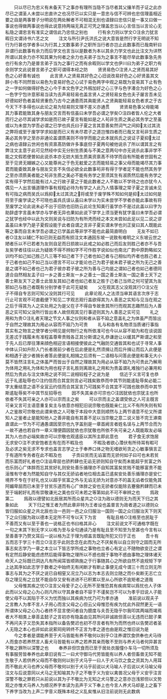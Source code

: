 <!-- { "loadSidebar": true } -->
　　只以尽已为忠义有未备天下之事亦有理所当隐不当尽者其父攘羊而子证之此亦尽已之谓圣人未尝以忠直许之也况尽已以实只是一意忠与信不可辨也忠信理虽相近要之自是两事曽子分明说在两处解者不可相混无别也语録曰忠信只是一事又曰做一事说也得做两事说也得此说意持两端无真正可凭之理盖忠当以心言信当以言论心无私隐之谓忠言有准实之谓信此乃忠信之别也
　　行有余力则以学文○注余力犹言暇日文谓诗书六艺之文
　　注文与所引尹氏洪氏之说大意皆是然行字无明说不知行为行甚也学者多以为行其上文数事弟子之职所当行者亦岂止此数事而已哉南轩曰非谓行此数事有余力而后学文也言当以是数者为本以其余力学文也此比注文为详然所谓以其余力亦不知其果为何者之余力也夫弟子当为之事言不能尽举此数事急先务也行有余力乃是普言弟子当为之事行之而有余暇则以学文也伊川曰为弟子之职力有余则学文此说普言弟子之职可谓得本经之防
　　贤贤易色○注贤人之贤而易其好色之心好善有诚也
　　此言贤人之贤易其好色之心旧说改易好色之心好贤虽其文辞小有不同然皆以易色为变易好色之心试于易色两字中观之易既为变易其下止有色之一字如何做得好色之心今于本文色字之外剏加好之心三字与色字凑合为好色之心一色字宁包许意邪易当读为去声易轻易也盖言贤人之贤轻易女色也夫子屡言吾未见好德如好色者盖轻贤重色乃古今之通患而其眞能贤人之贤眞能轻易女色者求之于古今天下不多得也以此论之易为轻易则文理不差义亦通贯
　　贤贤易色事父母能竭其力事君能致其身与朋友交言而有信虽曰未学吾必谓之学矣○注四者皆人伦之大者而行之必尽其诚学求如是而已故子夏言有能如是之人茍非生质之美必其务学之至虽或以为未尝为学吾必谓之已学也呉氏曰子夏之言其意善矣然词气之间抑太过其流之弊将或至于废学学求如是而已义有未尽君子之道岂惟四者而已哉又言茍非生质之美必其务学之至亦非通论盖谓质美则不待学而能之此本就呉氏之说证子夏抑太过之病也语録云世闲也有资禀髙防做许多事底但子夏两句被他说杀了所以谓其言之有弊注文主意于此可见然经中实无分别生质美与不美之意两句中亦无说杀此事非学不能之文假若便曽如此说杀本亦无妨大抵生质美资禀髙不待学而自有所能者世固有之至于见贤无媢嫉之心又能尊尚之于色无躭爱之志而能轻易之事父母而能竭尽其力事君而能委致其身与朋友交言不失信必欲全此数事茍非有得于学者定不能也然其务学之至亦须质美者能之茍非生质之美必不能有务学之至须其生有淑质然后能有务学之实有得于学然后能有过人之行故子夏之于能此数者之人不敢以不学待之也亦犹今人偶见一人出言循道理作事有规程必待为有学之人此乃人情事理之常子夏之言诚未见有可指之病而吴氏以爲抑太过其流之将或至于废学殊不知如何是抑太过如何是将至于废学读之不可晓也盖呉氏误认虽曰未学以为实未尝学不学者亦能此事故有将至废学之论此说未必不出于旧防也旧防云此论生知美行虽学亦不是过此盖以曰字为助辞虚字言虽未学亦与学者无异也果如此说下学字上须当更有犹字虽曰未学吾必谓之犹学也经中以此为文则吴说与旧防为有所凴而经之本文未尝如此足以见二说之谬盖虽曰未学乃是子夏假设能于此者自谓之言非子夏实谓未学也刘正叟曰其人既能此等之事而自言未学吾必谓之已学盖此等非学不能也此最简直明白
　　无友不如已者○注友以辅仁不如已则无益而有损注文本通因东坡一说致有难明之义东坡云世之陋者乐以不已若者为友则自足而日损故以此戒之如必胜己而后友则胜己者亦不与吾友矣学者往往以此为疑故不得不辨如字不可作胜字说如似也南北广韵中原韵略如又训均不如己如己胜己凡三等不如己者下于己者也如己者与己相似均齐者也胜己者上于己者也如己不如己当以德言不可以才能论也己为君子彼未君子彼之所为无己之善是之谓不如己者也己为君子彼亦君子彼之所为善与己均是之谓如己者也如己者德同道合自然相友孟子曰一乡之善士斯友一乡之善士一国之善士斯友一国之善士天下之善士斯友天下之善士此皆友其如己者也如己者友之胜于己者己当师之何可望其为友邪如己与胜己者既有分别学者于此可无疑矣
　　父在观其志父没观其行○注父在子不得自专志则可知父没则其行可见
　　此章论观人之法须当审其语言次序于志行止可言观不可直截便下知见二字观志观行盖欲得其为人善恶之实知与见当在观之之后于得其为人之实处用之为是父在子不得自专故舍其所行而观其志趣然后为人善恶之实可知父没所行皆出本人故但观其见行事迹则其为人善恶之实可见
　　礼之用和为贵○注礼者天理之节文人事之仪则和者从容不廹之意盖礼之为体虽严而皆出于自然之理故其为用必从容而不廹乃为可贵
　　礼与和各有名物须当质诸行事指其实有之物言之使学者分明见是何物行之有所依准可也今以从容不廹为和在谈说固无差忒于践履未有准程盖尊卑贵贱各正其分斯谓之礼恭谦逊让以缓其严斯谓之和至于先人后已厚往薄来顔色相迎言语相接使彼此之气融防交通皆其和也试于寻常人事中体认只如升阶入门长者居前少者在后此便是礼然须揖让而后升揖让而后入此便是和相遇于途少者揖长者答此便是礼相揖之后须有一二语相与问答此便是和事无大小莫不皆然注言礼之体虽严而皆出于自然之理故其为用必从容不廹乃为可贵此乃解用为体用之用礼为体和为用也程子言礼胜则离故礼之用和为贵盖谓礼难独行必兼用和然后为贵此与注文体用之说不同二说相较程子之说为是
　　信近于义言可复也恭近于礼逺耻辱也○注约信而合其宜则言必可践矣致恭而中其节则能逺耻辱矣必能二字太重结意之语不全冝云约信而合其冝言乃可践矣不合其宜不可践也致恭而中其节斯逺耻辱矣不中其节反招辱也
　　因不失其亲亦可宗也○注因犹依也宗犹主也所依者不失其可亲之人亦可以宗而主之矣
　　可以宗而主之盖谓受依之人可主旣言可亲又言可主语意重复矣主与依意亦相犯旧说宗敬也旣能亲仁比义不有所失则有知人之鉴故可宗敬也此谓来依之人可敬于本段中大意则顺然与上两节语意不伦又所谓知人之鉴者止是能知他人之善非能自有其善不足以当宗敬之意二说义皆不完王滹南直谓此一节为不可通愚谓因至宗也九字盖别是一章首阙言者姓名误与上两节合而为一故不通也若自作一章义理便圆因犹依也宗犹敬也所依不失可亲之人既能取友必端其为人也亦必端矣故亦可以宗敬也观逺臣以其所主即此意也
　　君子食无求饱居无求安○注不求安饱者志有在而不暇及也
　　不暇及者欲心濳伏有所待耳有暇可及必求之矣无求不专求也盖言志学之士于奉养口体之物无嗜欲茍贪之心敏事愼言正于有道所专务者在此不暇及也
　　子贡曰贫而无谄富而无骄何如子曰可也未若贫而乐富而好礼者也○注谄卑屈也骄矜肆也无谄无骄则知自守矣而未能超乎贫富之外也乐则心广体胖而忘其贫好礼则安处善乐循理亦不自知其富矣贫贱不能移富贵不能滛惟有守者为然能知自守与其仅无骄谄者地位相去盖已逺矣安处善乐循理亦是安仁境界不专在于好礼也又以超乎贫富之外与无谄无骄为对意亦不的盖无谄者仅能免其阿媚卑屈而已未至于甘贫乐道而有心广体胖之安也无骄者仅能除去蹇傲矜肆而已未至于端躬好礼而有崇敬谦光之美也仅可未若之等第如此不可不审辨之也
　　爲政第二
　　爲政以德譬如北辰居其所而众星共之○注为政以德则无为而天下归之其象如此
　　天下归之惟王者为然此章非特为王者设也盖普言为政者道之以德则众皆归服如众星之共北辰也治一邑则一邑之众归服治一国则一国之众归服治天下则天下之众归服为政以德本无定所不可专以天下为言
　　有耻且格○注格至也民耻于不善而又有以至于善也一说格正也书曰格其非心
　　注文前说文不可通格字既在一句之末其下别无字义以格为至与全句通读乃是有耻且至不知至为至甚也今言有以至善善字乃赘文耳后一说以格为正于理为顺盖言既耻所犯又归于正也
　　吾十有五而志于学三十而立○注志乎此则念念在此而为之不厌矣有以自立则守之固而无所事志矣志学乃一章之本立以下皆志学所成之事物也立者心有定止不随物欲变迁之谓有定然后静安能虑虑然后能得事物之理所以不惑也既于事物不惑由事物之理体诸天命天人之际既已洞达凡有所闻耳皆顺熟施之于行事随其心之所欲自然不逾规矩下学上达其序如此志学于数者之中始终无有闲断才有断止事便无成今谓三十而立则无所事志与其为之不厌之说已自相窒又况立乃以志为本志去则立随之而仆矣断无志亡立存之理见有之立犹不能自存又安有进进不已积累以至从心所欲不逾矩者之道哉
　　父母惟其疾之忧○注言父母爱子之心无所不至惟恐其有疾病常以爲忧也人子体此而以父母之心为心则凡所以守其身者自不容于不谨矣岂不可以为孝乎旧说人子能使父母不以其陷于不义为忧而独以其疾病为忧乃可为孝亦通
　　准前说以观夫子之言教人为孝不言人子用心而言父母之心但云父母惟恐有疾为忧此外寂然更无一语所谓体父母之心为心者终不显言使问者自为臆度与夫吾无隐乎尔我叩其两端而竭焉者大不相类上章荅孟懿子之言初亦有隐盖由见其所问非诚故但荅以无违而已懿子果不再问夫子又恐失其本指所以备告樊迟也初不尽言者有所为而然也终以告樊迟者圣人无隐之本心也非如此说萦囘宛转终不正言为孝之道也由是观之惟旧说为是
　　今之孝者是谓能养至于犬马皆能有养不敬何以别乎○注养谓饮食供奉也犬马待人而食亦若养然言人畜犬马皆能有以养之若养其亲而敬不至则与养犬马者何异甚言不敬之罪所以深警之也
　　奉养非但饮食而已至于居处衣服僮仆车马一切所须及有事服劳皆奉养也此章旧说有二一曰犬守御马代劳皆能有以养人者但畜兽无知不能生敬于人若供养父母而不敬则何以别于犬马乎一曰人于犬马饮之食之资其为人用耳而不敬此犬马也养父母而不敬何以别于犬马乎前说以犬马喻人子后说以犬马喻父母注文与后说意同以犬马之无知喻其为子之不敬于义为安以禽兽况父母于义安乎注言深警不敬之罪若只从前说以其为子不敬比为无知之犬马警之之意亦岂浅邪但以文势观之亦惟犬马养人为顺况养字本读为去声于义下奉上也今言人养犬马却是上之畜下下养字当改为上声二字音义既殊本经之义乱矣惟从旧注前说则无此数病
